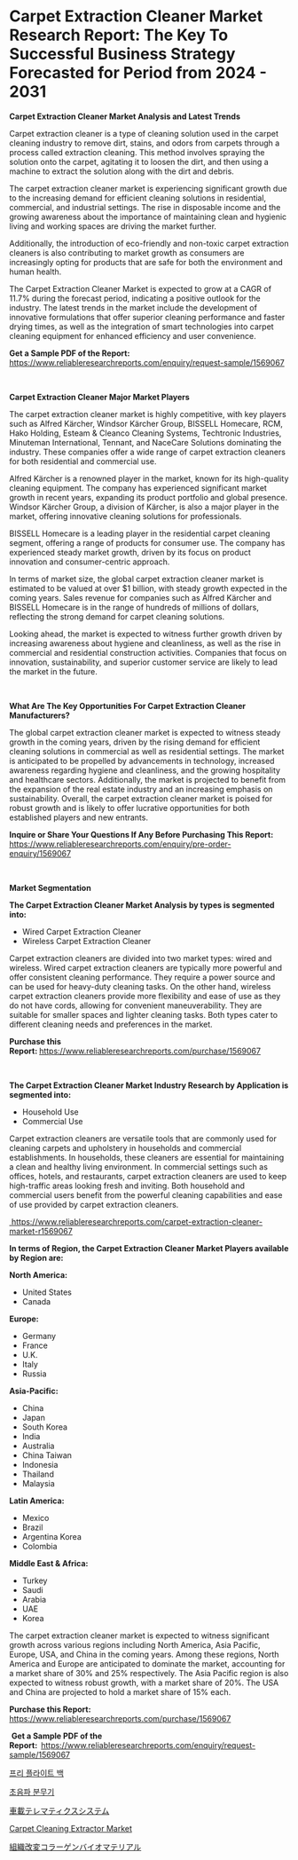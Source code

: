 <p><h1>Carpet Extraction Cleaner Market Research Report: The Key To Successful Business Strategy Forecasted for Period from 2024 - 2031</h1></p><p><strong>Carpet Extraction Cleaner Market Analysis and Latest Trends</strong></p>
<p><p>Carpet extraction cleaner is a type of cleaning solution used in the carpet cleaning industry to remove dirt, stains, and odors from carpets through a process called extraction cleaning. This method involves spraying the solution onto the carpet, agitating it to loosen the dirt, and then using a machine to extract the solution along with the dirt and debris.</p><p>The carpet extraction cleaner market is experiencing significant growth due to the increasing demand for efficient cleaning solutions in residential, commercial, and industrial settings. The rise in disposable income and the growing awareness about the importance of maintaining clean and hygienic living and working spaces are driving the market further.</p><p>Additionally, the introduction of eco-friendly and non-toxic carpet extraction cleaners is also contributing to market growth as consumers are increasingly opting for products that are safe for both the environment and human health.</p><p>The Carpet Extraction Cleaner Market is expected to grow at a CAGR of 11.7% during the forecast period, indicating a positive outlook for the industry. The latest trends in the market include the development of innovative formulations that offer superior cleaning performance and faster drying times, as well as the integration of smart technologies into carpet cleaning equipment for enhanced efficiency and user convenience.</p></p>
<p><strong>Get a Sample PDF of the Report:&nbsp;</strong> <a href="https://www.reliableresearchreports.com/enquiry/request-sample/1569067">https://www.reliableresearchreports.com/enquiry/request-sample/1569067</a></p>
<p>&nbsp;</p>
<p><strong>Carpet Extraction Cleaner Major Market Players</strong></p>
<p><p>The carpet extraction cleaner market is highly competitive, with key players such as Alfred Kärcher, Windsor Kärcher Group, BISSELL Homecare, RCM, Hako Holding, Esteam & Cleanco Cleaning Systems, Techtronic Industries, Minuteman International, Tennant, and NaceCare Solutions dominating the industry. These companies offer a wide range of carpet extraction cleaners for both residential and commercial use.</p><p>Alfred Kärcher is a renowned player in the market, known for its high-quality cleaning equipment. The company has experienced significant market growth in recent years, expanding its product portfolio and global presence. Windsor Kärcher Group, a division of Kärcher, is also a major player in the market, offering innovative cleaning solutions for professionals.</p><p>BISSELL Homecare is a leading player in the residential carpet cleaning segment, offering a range of products for consumer use. The company has experienced steady market growth, driven by its focus on product innovation and consumer-centric approach.</p><p>In terms of market size, the global carpet extraction cleaner market is estimated to be valued at over $1 billion, with steady growth expected in the coming years. Sales revenue for companies such as Alfred Kärcher and BISSELL Homecare is in the range of hundreds of millions of dollars, reflecting the strong demand for carpet cleaning solutions.</p><p>Looking ahead, the market is expected to witness further growth driven by increasing awareness about hygiene and cleanliness, as well as the rise in commercial and residential construction activities. Companies that focus on innovation, sustainability, and superior customer service are likely to lead the market in the future.</p></p>
<p>&nbsp;</p>
<p><strong>What Are The Key Opportunities For Carpet Extraction Cleaner Manufacturers?</strong></p>
<p><p>The global carpet extraction cleaner market is expected to witness steady growth in the coming years, driven by the rising demand for efficient cleaning solutions in commercial as well as residential settings. The market is anticipated to be propelled by advancements in technology, increased awareness regarding hygiene and cleanliness, and the growing hospitality and healthcare sectors. Additionally, the market is projected to benefit from the expansion of the real estate industry and an increasing emphasis on sustainability. Overall, the carpet extraction cleaner market is poised for robust growth and is likely to offer lucrative opportunities for both established players and new entrants.</p></p>
<p><strong>Inquire or Share Your Questions If Any Before Purchasing This Report:</strong> <a href="https://www.reliableresearchreports.com/enquiry/pre-order-enquiry/1569067">https://www.reliableresearchreports.com/enquiry/pre-order-enquiry/1569067</a></p>
<p>&nbsp;</p>
<p><strong>Market Segmentation</strong></p>
<p><strong>The Carpet Extraction Cleaner Market Analysis by types is segmented into:</strong></p>
<p><ul><li>Wired Carpet Extraction Cleaner</li><li>Wireless Carpet Extraction Cleaner</li></ul></p>
<p><p>Carpet extraction cleaners are divided into two market types: wired and wireless. Wired carpet extraction cleaners are typically more powerful and offer consistent cleaning performance. They require a power source and can be used for heavy-duty cleaning tasks. On the other hand, wireless carpet extraction cleaners provide more flexibility and ease of use as they do not have cords, allowing for convenient maneuverability. They are suitable for smaller spaces and lighter cleaning tasks. Both types cater to different cleaning needs and preferences in the market.</p></p>
<p><strong>Purchase this Report:&nbsp;</strong><a href="https://www.reliableresearchreports.com/purchase/1569067">https://www.reliableresearchreports.com/purchase/1569067</a></p>
<p>&nbsp;</p>
<p><strong>The Carpet Extraction Cleaner Market Industry Research by Application is segmented into:</strong></p>
<p><ul><li>Household Use</li><li>Commercial Use</li></ul></p>
<p><p>Carpet extraction cleaners are versatile tools that are commonly used for cleaning carpets and upholstery in households and commercial establishments. In households, these cleaners are essential for maintaining a clean and healthy living environment. In commercial settings such as offices, hotels, and restaurants, carpet extraction cleaners are used to keep high-traffic areas looking fresh and inviting. Both household and commercial users benefit from the powerful cleaning capabilities and ease of use provided by carpet extraction cleaners.</p></p>
<p><a href="https://www.reliableresearchreports.com/carpet-extraction-cleaner-market-r1569067">&nbsp;https://www.reliableresearchreports.com/carpet-extraction-cleaner-market-r1569067</a></p>
<p><strong>In terms of Region, the Carpet Extraction Cleaner Market Players available by Region are:</strong></p>
<p>
    <p> <strong> North America: </strong>
        <ul>
            <li>United States</li>
            <li>Canada</li>
        </ul>
        </p> 
    <p> <strong> Europe: </strong>
        <ul>
            <li>Germany</li>
            <li>France</li>
            <li>U.K.</li>
            <li>Italy</li>
            <li>Russia</li>
        </ul>
        </p> 
    <p> <strong> Asia-Pacific: </strong>
        <ul>
            <li>China</li>
            <li>Japan</li>
            <li>South Korea</li>
            <li>India</li>
            <li>Australia</li>
            <li>China Taiwan</li>
            <li>Indonesia</li>
            <li>Thailand</li>
            <li>Malaysia</li>
        </ul>
        </p> 
    <p> <strong> Latin America: </strong>
        <ul>
            <li>Mexico</li>
            <li>Brazil</li>
            <li>Argentina Korea</li>
            <li>Colombia</li>
        </ul>
        </p> 
    <p> <strong> Middle East & Africa: </strong>
        <ul>
            <li>Turkey</li>
            <li>Saudi</li>
            <li>Arabia</li>
            <li>UAE</li>
            <li>Korea</li>
        </ul>
    </p>
    </p>
<p><p>The carpet extraction cleaner market is expected to witness significant growth across various regions including North America, Asia Pacific, Europe, USA, and China in the coming years. Among these regions, North America and Europe are anticipated to dominate the market, accounting for a market share of 30% and 25% respectively. The Asia Pacific region is also expected to witness robust growth, with a market share of 20%. The USA and China are projected to hold a market share of 15% each.</p></p>
<p><strong>Purchase this Report: </strong><a href="https://www.reliableresearchreports.com/purchase/1569067">https://www.reliableresearchreports.com/purchase/1569067</a></p>
<p>&nbsp;<strong>Get a Sample PDF of the Report:&nbsp;&nbsp;</strong><a href="https://www.reliableresearchreports.com/enquiry/request-sample/1569067">https://www.reliableresearchreports.com/enquiry/request-sample/1569067</a></p>
<p><strong></strong></p>
<p><p><a href="https://medium.com/@genius6587678/%EC%9E%90%EC%9C%A0-%EB%B9%84%ED%96%89-%EA%B0%80%EB%B0%A9-%EC%8B%9C%EC%9E%A5-%EA%B7%9C%EB%AA%A8-%EB%B0%8F-%EC%8B%9C%EC%9E%A5-%EB%8F%99%ED%96%A5-%EC%99%84%EC%A0%84%ED%95%9C-%EC%82%B0%EC%97%85-%EA%B0%9C%EC%9A%94-2024%EB%85%84%EB%B6%80%ED%84%B0-2031%EB%85%84%EA%B9%8C%EC%A7%80-5584f2a51334">프리 플라이트 백</a></p><p><a href="https://medium.com/@heatherelasquez5675/%EC%B4%88%EC%9D%8C%ED%8C%8C-%EB%84%A4%EB%B7%B8%EB%9D%BC%EC%9D%B4%EC%A0%80-%EC%8B%9C%EC%9E%A5-%ED%8A%B8%EB%A0%8C%EB%93%9C-%EB%B0%8F-%EC%8B%9C%EC%9E%A5-%EB%B6%84%EC%84%9D%EC%9D%80-2024-2031%EB%85%84-%EA%B8%B0%EA%B0%84%EC%9D%84-%EB%8C%80%EC%83%81%EC%9C%BC%EB%A1%9C-%EC%98%88%EC%B8%A1%EB%90%98%EC%97%88%EC%8A%B5%EB%8B%88%EB%8B%A4-9449a392067f">초음파 분무기</a></p><p><a href="https://medium.com/@ebbkautzer/%E8%87%AA%E5%8B%95%E8%BB%8A%E3%83%86%E3%83%AC%E3%83%9E%E3%83%86%E3%82%A3%E3%82%AF%E3%82%B9%E3%82%B7%E3%82%B9%E3%83%86%E3%83%A0%E5%B8%82%E5%A0%B4%E8%A6%8F%E6%A8%A1-%E5%B8%82%E5%A0%B4%E5%B1%95%E6%9C%9B%E3%81%8A%E3%82%88%E3%81%B3%E5%B8%82%E5%A0%B4%E4%BA%88%E6%B8%AC-2024%E5%B9%B4%E3%81%8B%E3%82%892031%E5%B9%B4%E3%81%BE%E3%81%A7-c8303ad48d61">車載テレマティクスシステム</a></p><p><a href="https://github.com/RichRobinson5/Market-Research-Report-List-4/blob/main/carpet-cleaning-extractor-market.md">Carpet Cleaning Extractor Market</a></p><p><a href="https://medium.com/@wesleyeilly8796202/%E7%B5%84%E7%B9%94%E5%B7%A5%E5%AD%A6%E3%82%B3%E3%83%A9%E3%83%BC%E3%82%B2%E3%83%B3%E3%83%90%E3%82%A4%E3%82%AA%E3%83%9E%E3%83%86%E3%83%AA%E3%82%A2%E3%83%AB%E5%B8%82%E5%A0%B4%E3%81%AE%E8%A6%8F%E6%A8%A1%E3%81%A8%E5%B8%82%E5%A0%B4%E5%8B%95%E5%90%91-%E5%AE%8C%E5%85%A8%E3%81%AA%E6%A5%AD%E7%95%8C%E6%A6%82%E8%A6%81-2024%E5%B9%B4%E3%81%8B%E3%82%892031%E5%B9%B4-f0ecb6fc349a">組織改変コラーゲンバイオマテリアル</a></p></p>